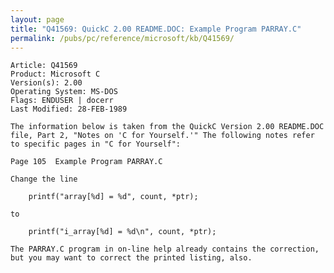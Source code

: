 ```yaml
---
layout: page
title: "Q41569: QuickC 2.00 README.DOC: Example Program PARRAY.C"
permalink: /pubs/pc/reference/microsoft/kb/Q41569/
---
```


	Article: Q41569
	Product: Microsoft C
	Version(s): 2.00
	Operating System: MS-DOS
	Flags: ENDUSER | docerr
	Last Modified: 28-FEB-1989
	
	The information below is taken from the QuickC Version 2.00 README.DOC
	file, Part 2, "Notes on 'C for Yourself.'" The following notes refer
	to specific pages in "C for Yourself":
	
	Page 105  Example Program PARRAY.C
	
	Change the line
	
	    printf("array[%d] = %d", count, *ptr);
	
	to
	
	    printf("i_array[%d] = %d\n", count, *ptr);
	
	The PARRAY.C program in on-line help already contains the correction,
	but you may want to correct the printed listing, also.
